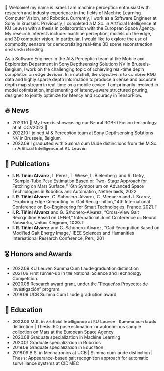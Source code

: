 👋 Welcome! my name is Israel. I am machine perception enthusiast with research and industry experience in the fields of Machine Learning, Computer Vision, and Robotics.
Currently, I work as a Software Engineer at Sony in Brussels. 
Previously, I completed a M.Sc. in Artificial Intelligence at KU Leuven with a thesis in collaboration with the European Space Agency. My research interests include: machine perception, models on the edge, and 3D computer vision.
In particular, I would like to explore the use of commodity sensors for democratizing real-time 3D scene reconstruction and understanding.  

As a Software Engineer in the AI & Perception team at the Mobile and Exploration Department in Sony Depthsensing Solutions NV in Brussels-Belgium, I work on the challenging topic of achieving real-time depth completion on edge devices. 
In a nutshell, the objective is to combine RGB data and highly sparse depth information to produce a dense and accurate depth map stream in real-time on a mobile device. 
I am primarily involved in model optimization, implementing of latency-aware structured pruning, designed to jointly optimize for latency and accuracy in TensorFlow.


## 🔥 News
+ 2023.10 🎉 My team is showcasing our Neural RGB-D Fusion technology at at ICCV2023 🎉
+ 2022.10 I joined AI & Perception team at Sony Depthsensing Solutions NV in Brussels, Belgium
+ 2022.09 I graduated with Summa cum laude distinctions from the M.Sc. in Artificial Intelligence at KU Leuven
## 📝 Publications
+ **I. R. Tiñini Alvarez,** I. Perez, T. Wiese, L. Bielenberg, and R. Detry, “Sample-Tube Pose Estimation Based on Two-
Stage Approach for Fetching on Mars Surface,“ 16th Symposium on Advanced Space Technologies in Robotics and
Automation, Netherlands, 2022
+ **I. R. Tiñini Alvarez**, G. Sahonero–Alvarez, C. Menacho and J. Suarez, “Exploring Edge Computing for Gait Recog-
nition,“ 4th International Conference on Bio-Engineering for Smart Technologies, France, 2021. î 
+ **I. R. Tiñini Alvarez** and G. Sahonero-Alvarez, “Cross-View Gait Recognition Based on U-Net,“ International Joint
Conference on Neural Networks, United Kingdom, 2020. î 
+ **I. R. Tiñini Alvarez** and G. Sahonero-Alvarez, “Gait Recognition Based on Modified Gait Energy Image,“ IEEE
Sciences and Humanities International Research Conference, Peru, 201
## 🎖 Honors and Awards
+ 2022.09 KU Leuven Summa Cum Laude graduation distinction
+ 2021.09 First runner-up in the National Science and Technology Competition.
+ 2020.08 Research award grant, under the ”Pequeños Proyectos de Investigación” program.
+ 2018.09 UCB Summa Cum Laude graduation award
## 📖 Education
+ 2022.09 M.S. in Artificial Intelligence at KU Leuven | Summa cum laude distinction | Thesis: 6D pose estimation for autonomous sample collection on Mars at the European Space Agency
+ 2020.08 Graduate specialization in Machine Learning
+ 2020.01 Graduate specialization in Robotics
+ 2019.09 Graduate specialization in Education
+ 2018.09 B.S. in Mechatronics at UCB | Summa cum laude distinction | Thesis: Appearance-based gait recognition approach for automatic surveillance systems at CIDIMEC
<!---
IsRaTiAlv/IsRaTiAlv is a ✨ special ✨ repository because its `README.md` (this file) appears on your GitHub profile.
You can click the Preview link to take a look at your changes.
--->
